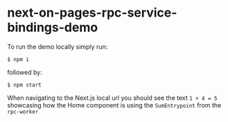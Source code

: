 # next-on-pages-rpc-service-bindings-demo

To run the demo locally simply run:
```
$ npm i
```
followed by:
```
$ npm start
```

When navigating to the Next.js local url you should see the text `1 + 4 = 5` showcasing how the
Home component is using the `SumEntrypoint` from the `rpc-worker`
